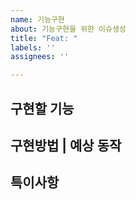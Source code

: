 ```yaml
---
name: 기능구현
about: 기능구현을 위한 이슈생성
title: "Feat: "
labels: ''
assignees: ''

---
```


**구현할 기능**
---


**구현방법 | 예상 동작**
---


**특이사항**
---
